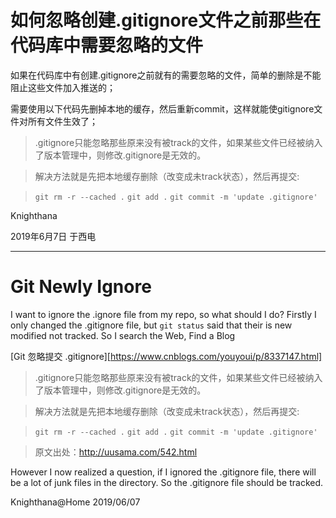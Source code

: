 <meta name="created" content="2019-06-07">

# 如何忽略创建.gitignore文件之前那些在代码库中需要忽略的文件

如果在代码库中有创建.gitignore之前就有的需要忽略的文件，简单的删除是不能阻止这些文件加入推送的；

需要使用以下代码先删掉本地的缓存，然后重新commit，这样就能使gitignore文件对所有文件生效了；

> .gitignore只能忽略那些原来没有被track的文件，如果某些文件已经被纳入了版本管理中，则修改.gitignore是无效的。

> 解决方法就是先把本地缓存删除（改变成未track状态），然后再提交:

> `git rm -r --cached .`
> `git add .`
> `git commit -m 'update .gitignore'`

Knighthana

2019年6月7日 于西电

-----------------------------------

# Git Newly Ignore

 I want to ignore the .ignore file from my repo, so what should I do?
 Firstly I only changed the .gitignore file, but `git status` said that their is new modified not tracked.
 So I search the Web, Find a Blog

 [Git 忽略提交 .gitignore][https://www.cnblogs.com/youyoui/p/8337147.html]


> .gitignore只能忽略那些原来没有被track的文件，如果某些文件已经被纳入了版本管理中，则修改.gitignore是无效的。

> 解决方法就是先把本地缓存删除（改变成未track状态），然后再提交:

> `git rm -r --cached .`
> `git add .`
> `git commit -m 'update .gitignore'`

> 原文出处：http://uusama.com/542.html

 However I now realized a question, if I ignored the .gitignore file, there will be a lot of junk files in the directory. So the .gitignore file should be tracked.

 Knighthana@Home
 2019/06/07
